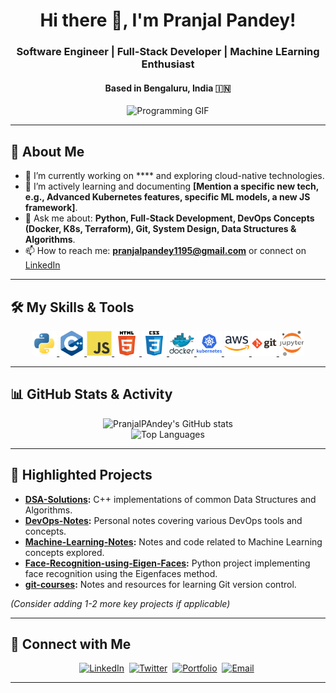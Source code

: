 <h1 align="center">Hi there 👋, I'm Pranjal Pandey!</h1>
<h3 align="center">Software Engineer | Full-Stack Developer | Machine LEarning Enthusiast</h3>
<h4 align="center">Based in Bengaluru, India 🇮🇳</h4>

<p align="center">
  <img src="https://media.giphy.com/media/RbDKaczqWovIugyJmW/giphy.gif" width="250" alt="Programming GIF">
</p>

---


## 🚀 About Me

* 🔭 I’m currently working on **** and exploring cloud-native technologies.
* 🌱 I’m actively learning and documenting **[Mention a specific new tech, e.g., Advanced Kubernetes features, specific ML models, a new JS framework]**.
* 💬 Ask me about: **Python, Full-Stack Development, DevOps Concepts (Docker, K8s, Terraform), Git, System Design, Data Structures & Algorithms**.
* 📫 How to reach me: **pranjalpandey1195@gmail.com** or connect on [LinkedIn](https://www.linkedin.com/in/pranjal-pandey)
  

---

## 🛠️ My Skills & Tools

<p align="center">
  <a href="#" target="_blank" rel="noreferrer"> <img src="https://raw.githubusercontent.com/devicons/devicon/master/icons/python/python-original.svg" alt="python" width="40" height="40"/> </a>
  <a href="#" target="_blank" rel="noreferrer"> <img src="https://raw.githubusercontent.com/devicons/devicon/master/icons/cplusplus/cplusplus-original.svg" alt="cplusplus" width="40" height="40"/> </a>
  <a href="#" target="_blank" rel="noreferrer"> <img src="https://raw.githubusercontent.com/devicons/devicon/master/icons/javascript/javascript-original.svg" alt="javascript" width="40" height="40"/> </a>
  <a href="#" target="_blank" rel="noreferrer"> <img src="https://raw.githubusercontent.com/devicons/devicon/master/icons/html5/html5-original-wordmark.svg" alt="html5" width="40" height="40"/> </a>
  <a href="#" target="_blank" rel="noreferrer"> <img src="https://raw.githubusercontent.com/devicons/devicon/master/icons/css3/css3-original-wordmark.svg" alt="css3" width="40" height="40"/> </a>
  <a href="#" target="_blank" rel="noreferrer"> <img src="https://raw.githubusercontent.com/devicons/devicon/master/icons/docker/docker-original-wordmark.svg" alt="docker" width="40" height="40"/> </a>
  <a href="#" target="_blank" rel="noreferrer"> <img src="https://raw.githubusercontent.com/devicons/devicon/master/icons/kubernetes/kubernetes-plain-wordmark.svg" alt="kubernetes" width="40" height="40"/> </a>
  <a href="#" target="_blank" rel="noreferrer"> <img src="https://raw.githubusercontent.com/devicons/devicon/master/icons/amazonwebservices/amazonwebservices-original-wordmark.svg" alt="aws" width="40" height="40"/> </a>
  <a href="#" target="_blank" rel="noreferrer"> <img src="https://raw.githubusercontent.com/devicons/devicon/master/icons/git/git-original-wordmark.svg" alt="git" width="40" height="40"/> </a>
  <a href="#" target="_blank" rel="noreferrer"> <img src="https://raw.githubusercontent.com/devicons/devicon/master/icons/jupyter/jupyter-original-wordmark.svg" alt="jupyter" width="40" height="40"/> </a>
  </p>

---

## 📊 GitHub Stats & Activity

<p align="center">
  <img src="https://github-readme-stats.vercel.app/api?username=PranjalPandey&show_icons=true&theme=radical&include_all_commits=true&count_private=true" alt="PranjalPAndey's GitHub stats" />
  <br/>
  <img src="https://github-readme-stats.vercel.app/api/top-langs/?username=PranjalPAndey&layout=compact&langs_count=8&theme=radical" alt="Top Languages" />
  <br/>
  </p>

---

## 📌 Highlighted Projects

* **[DSA-Solutions](https://github.com/PranjalPAndey/DSA-Solutions):** C++ implementations of common Data Structures and Algorithms.
* **[DevOps-Notes](https://github.com/PranjalPAndey/DevOps-Notes):** Personal notes covering various DevOps tools and concepts.
* **[Machine-Learning-Notes](https://github.com/PranjalPAndey/Machine-Learning-Notes):** Notes and code related to Machine Learning concepts explored.
* **[Face-Recognition-using-Eigen-Faces](https://github.com/PranjalPAndey/Face-Recognition-using-Eigen-Faces):** Python project implementing face recognition using the Eigenfaces method.
* **[git-courses](https://github.com/PranjalPAndey/git-courses):** Notes and resources for learning Git version control.

*(Consider adding 1-2 more key projects if applicable)*

---

## 🔗 Connect with Me

<p align="center">
  <a href="[Your LinkedIn Profile URL]" target="_blank"><img src="https://img.shields.io/badge/LinkedIn-%230077B5.svg?&style=for-the-badge&logo=linkedin&logoColor=white" alt="LinkedIn"/></a>&nbsp;
  <a href="https://twitter.com/PranjalPAndey_" target="_blank"><img src="https://img.shields.io/badge/Twitter-%231DA1F2.svg?&style=for-the-badge&logo=Twitter&logoColor=white" alt="Twitter"/></a>&nbsp;
  <a href="http://ppandey.me/" target="_blank"><img src="https://img.shields.io/badge/Portfolio-FF5722?style=for-the-badge&logo=todoist&logoColor=white" alt="Portfolio"/></a>&nbsp; <a href="mailto:[Your Professional Email Address]"><img src="https://img.shields.io/badge/Gmail-%23D14836.svg?&style=for-the-badge&logo=gmail&logoColor=white" alt="Email"/></a>&nbsp;
</p>

---
